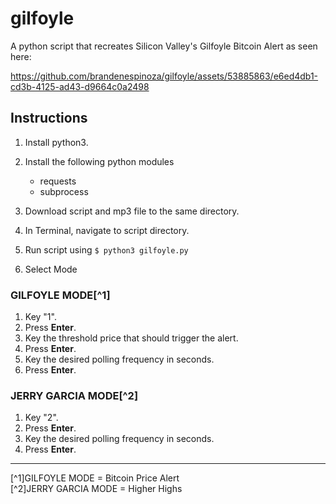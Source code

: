 # gilfoyle

A python script that recreates Silicon Valley's Gilfoyle Bitcoin Alert as seen here:

https://github.com/brandenespinoza/gilfoyle/assets/53885863/e6ed4db1-cd3b-4125-ad43-d9664c0a2498

## Instructions

1. Install python3.
2. Install the following python modules
    * requests
    * subprocess

3. Download script and mp3 file to the same directory.
4. In Terminal, navigate to script directory.
5. Run script using <code>$ python3 gilfoyle.py</code>
6. Select Mode

### GILFOYLE MODE[^1]

1. Key "1".
2. Press **Enter**.
3. Key the threshold price that should trigger the alert.
4. Press **Enter**.
5. Key the desired polling frequency in seconds.
6. Press **Enter**.

### JERRY GARCIA MODE[^2]

1. Key "2".
2. Press **Enter**.
5. Key the desired polling frequency in seconds.
6. Press **Enter**.

<hr>

[^1]GILFOYLE MODE = Bitcoin Price Alert<br/>
[^2]JERRY GARCIA MODE = Higher Highs
